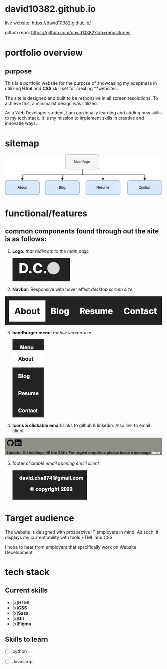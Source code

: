 # david10382.github.io
live website: https://david10382.github.io/

github repo: https://github.com/david10382?tab=repositories

# portfolio overview 

## purpose
This is a portfolio website for the purpose of showcasing my adeptness in utilizing **Html** and **CSS** skill set for creating **websites. 

The site is designed and built to be responsive in all screen resolutions. To achieve this, a minimalist design was utilized.

As a Web Developer student, I am continually learning and adding new skills to my tech stack. It is my mission to  implement skills in creative and innovatie ways.

# sitemap
![site map](./docs/site-map.png "site map")
<br>

# functional/features

## common components found through out the site is as follows:

1. **Logo**: *that redirects to the main page* 

    ![logo](./docs/logo.png "logo")

2.  **Navbar**: Responsive with hover effect *desktop screen size*

![navbar-desktop](./docs/navbar-desktop.png)

3. **handburger menu**: *mobile screen size*

    ![Hamburger menu](./docs/Hamburger%20menu.png)


4. **Icons & clickable email**: links to github & linkedin. Also link to email client

![icons and email](./docs/icons%20and%20email.png)

5. footer *clickable email opening email client*

    ![clicable email](./docs/clickable%20email.png)


# Target audience
The website is deisgned with prospective IT employers in mind. As such, it displays my current ability with tools HTML and CSS. 

I hope to hear from employers that specifically work on Website Decelopment.

<!-- Tables-->
# tech stack

## Current skills   

- [x]HTML        
- [x]**CSS**     
- [x]**Sass**    
- [x]**Git**    
- [x]**Figma**   

## Skills to learn 

- [ ] python       
- [ ] Javascript   


<!-- Tables-->
